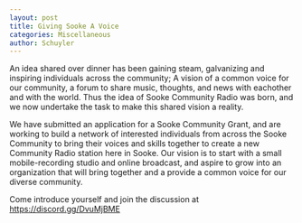 ```yaml
---
layout: post
title: Giving Sooke A Voice
categories: Miscellaneous
author: Schuyler
---
```


An idea shared over dinner has been gaining steam, galvanizing and inspiring individuals across the community; A vision of a common voice for our community, a forum to share music, thoughts, and news with eachother and with the world. Thus the idea of Sooke Community Radio was born, and we now undertake the task to make this shared vision a reality. 

We have submitted an application for a Sooke Community Grant, and are working to build a network of interested individuals from across the Sooke Community to bring their voices and skills together to create a new Community Radio station here in Sooke. Our vision is to start with a small mobile-recording studio and online broadcast, and aspire to grow into an organization that will bring together and a provide a common voice for our diverse community.

Come introduce yourself and join the discussion at https://discord.gg/DvuMjBME